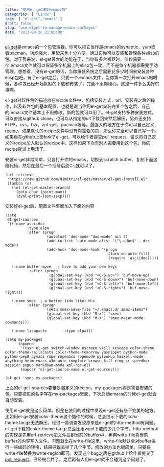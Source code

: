 ```yaml
---
title: "使用el-get管理emacs包"
categories: [ "Linux" ]
tags: [ "el-get","emacs" ]
draft: false
slug: "use-elget-to-manage-emacs-packages"
date: "2013-09-26 21:05:00"
---
```


[el-get]()是emacs的一个包管理器。你可以把它当作是emacs的synaptic、yum或者pacman，功能强大，用起来也十分方便。通过它你可以安装和管理各种elisp的包。对于我来说，el-get最大的功能在于，当你有多台机器时，仅仅需要一个.emacs文件就可以保证多个机器上的elisp包一致，而不是每个机器都需要手动管理。想想看，没有el-get的话，当你重装系统之后需要花多少时间来安装各种elisp包吧。有了el-get之后，只要一个.emacs文件，当你第一次打开emacs的时候，各种包已经开始默默的下载和安装了，完全不用你操心。这是一件多么美好的事啊。

el-get对软件包的描述放在recipe文件中，包括安装方式、url、安装完之后的操作，以及软件包的基本配置。也就是说当你用el-get安装完某个包之后，自己的.emacs文件基本上不用修改，新的包就可以用了。el-get支持多种安装方式，可以直接从github clone，也可以从指定的url下载回来然后解压，另外还支持ELPA，cvs，bzr，apt-get，pacman等等。最强大的地方在于你可以自己定义[recipe](https://github.com/dimitri/el-get/tree/master/recipes)，如果默认的recipe文件中没有你需要的包，那么你完全可以自己写一个。如果你在github上面fork了el-get，可以给作者提交pull request，请求将自己定义的recipe加入默认的recipe中。这样如果下次有别人需要用到这个包，你的recipe就派上用场了。


<!--more-->


安装el-get非常简单，只要打开你的emacs，切换到scratch buffer，复制下面这段代码，然后在最后一个括号后面C-j就可以了。

    (url-retrieve
     "https://raw.github.com/dimitri/el-get/master/el-get-install.el"
     (lambda (s)
       (let (el-get-master-branch)
         (goto-char (point-max))
         (eval-print-last-sexp))))

安装好el-get后，配置文件里面加入下面的内容

    (setq
     el-get-sources
     '((:name asciidoc
              :type elpa
              :after (progn
                       (autoload 'doc-mode "doc-mode" nil t)
                       (add-to-list 'auto-mode-alist '("\.adoc$" . doc-mode))
                       (add-hook 'doc-mode-hook '(progn
                                                   (turn-on-auto-fill)
                                                   (require 'asciidoc)))))
    
       (:name buffer-move   ; have to add your own keys
               :after (progn
                        (global-set-key (kbd "<C-S-up>") 'buf-move-up)
                        (global-set-key (kbd "<C-S-down>") 'buf-move-down)
                        (global-set-key (kbd "<C-S-left>") 'buf-move-left)
                        (global-set-key (kbd "<C-S-right>") 'buf-move-right)))
    
       (:name smex  ; a better (ido like) M-x
              :after (progn
                       (setq smex-save-file "~/.emacs.d/.smex-items")
                       (global-set-key (kbd "M-x") 'smex)
                       (global-set-key (kbd "M-X") 'smex-major-mode-commands)))
    
       (:name lisppaste        :type elpa)))
    
    (setq my-packages
          (append
           '(cssh el-get switch-window escreen vkill xcscope color-theme color-theme-railscasts color-theme-tomorrow yasnippet python-mode python-pep8 pymacs rope ropemacs ropemode pylookup haskell-mode anything helm emacs-w3m auto-complete browse-kill-ring sr-speedbar session popup markdown-mode xml-rpc-el)
           (mapcar 'el-get-source-name el-get-sources)))
    
    (el-get 'sync my-packages)

上面的el-get-sources变量是自定义的recipe，my-packages则是需要安装的包。只要把包的名字写在my-packages里面，下次启动emacs的时候el-get就会自动安装。

使用el-get就是这么简单。但是在使用的过程中发现el-get还有些不完美的地方。比如用el-get安装color-theme这个插件的时候，总会提示下载的color-theme.tar.gz无法解压。经过一番调查发现原来是el-get的http-method有问题。el-get下载的color-theme.tar.gz总会比用wget下载的少几个字节。http-method的实现是先用url-retrieve把文件拉到当前的buffer中，再用write-file将当前buffer的内容写入文件。问题就出在write-file这里。write-file默认会对buffer进行一些编码的转换，结果导致丢掉了几个字节。修改的方法也很简单，只要将write-file替换为write-region即可。发现这个bug之后在github上给作者提交了[pull request](https://github.com/dimitri/el-get/pull/1156)，已经被合并了。之后再有人用el-get就不会碰到这个问题了。
